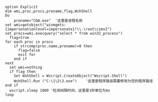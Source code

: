     option Explicit    
    dim wmi,proc,procs,proname,flag,WshShell    
    Do  
        proname="CQA.exe"  '这里是进程名称
    set wmi=getobject("winmgmts:{impersonationlevel=impersonate}!\\.\root\cimv2")    
    set procs=wmi.execquery("select * from win32_process")    
      flag=true    
    for each proc in procs    
        if strcomp(proc.name,proname)=0 then    
          flag=false    
          exit for    
        end if    
    next    
      set wmi=nothing    
      if flag then    
        Set WshShell = Wscript.CreateObject("Wscript.Shell")    
        WshShell.Run ("C:\1\2\3.exe")    '这里是程序路径需要修改为您的程序路径
    end if    
      wscript.sleep 1000 '检测间隔时间，这里是1秒单位为ms 
    loop
